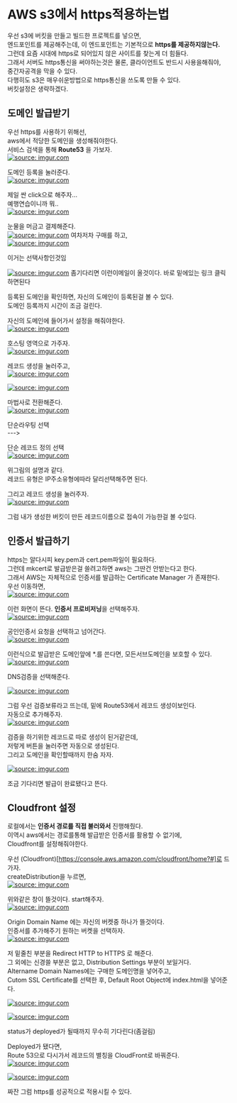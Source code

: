 # AWS s3에서 https적용하는법

우선 s3에 버킷을 만들고 빌드한 프로젝트를 넣으면,  
엔드포인트를 제공해주는데, 이 엔드포인트는 기본적으로 __https를 제공하지않는다.__  
그런데 요즘 시대에 https로 되어있지 않은 사이트를 찾는게 더 힘들다.  
그래서 서버도 https통신을 써야하는것은 물론, 클라이언트도 반드시 사용을해줘야,  
중간자공격을 막을 수 있다.  
다행히도 s3은 매우쉬운방법으로 https통신을 쓰도록 만들 수 있다.  
버킷설정은 생략하겠다.
  
## 도메인 발급받기  
우선 https를 사용하기 위해선,  
aws에서 적당한 도메인을 생성해줘야한다.  
서비스 검색을 통해 __Route53__ 을 가보자.  
<a href="https://imgur.com/yaPR7tX"><img src="https://i.imgur.com/yaPR7tX.png" title="source: imgur.com" /></a>

도메인 등록을 눌러준다.  
<a href="https://imgur.com/IRkc0fk"><img src="https://i.imgur.com/IRkc0fk.png" title="source: imgur.com" /></a>

제일 싼 click으로 해주자...  
예행연습이니까 뭐..  
<a href="https://imgur.com/W1Y3WTy"><img src="https://i.imgur.com/W1Y3WTy.png" title="source: imgur.com" /></a>

눈물을 머금고 결제해준다.  
<a href="https://imgur.com/pF8Uedb"><img src="https://i.imgur.com/pF8Uedb.png" title="source: imgur.com" /></a>
여차저차 구매를 하고,  
<a href="https://imgur.com/BA0Dnen"><img src="https://i.imgur.com/BA0Dnen.png" title="source: imgur.com" /></a>

이거는 선택사항인것임  

<a href="https://imgur.com/C3dFNQ1"><img src="https://i.imgur.com/C3dFNQ1.png" title="source: imgur.com" /></a>
좀기다리면 이런이메일이 올것이다.
바로 밑에있는 링크 클릭하면된다  

등록된 도메인을 확인하면, 자신의 도메인이 등록된걸 볼 수 있다.  
도메인 등록까지 시간이 조금 걸린다.  

자신의 도메인에 들어가서 설정을 해줘야한다.  
<a href="https://imgur.com/6xxXeZa"><img src="https://i.imgur.com/6xxXeZa.png" title="source: imgur.com" /></a>

호스팅 영역으로 가주자.  
<a href="https://imgur.com/LMoazYj"><img src="https://i.imgur.com/LMoazYj.png" title="source: imgur.com" /></a>

레코드 생성을 눌러주고,  
<a href="https://imgur.com/yrfh9Lf"><img src="https://i.imgur.com/yrfh9Lf.png" title="source: imgur.com" /></a>

<a href="https://imgur.com/S8z3fVF"><img src="https://i.imgur.com/S8z3fVF.png" title="source: imgur.com" /></a>

마법사로 전환해준다.  
<a href="https://imgur.com/7AGrXmw"><img src="https://i.imgur.com/7AGrXmw.png" title="source: imgur.com" /></a>

단순라우팅 선택  
--->

단순 레코드 정의 선택  
<a href="https://imgur.com/iJLhM43"><img src="https://i.imgur.com/iJLhM43.png" title="source: imgur.com" /></a>

위그림의 설명과 같다.  
레코드 유형은 IP주소유형에따라 달리선택해주면 된다.  
  
그리고 레코드 생성을 눌러주자.  
<a href="https://imgur.com/7MdB2IW"><img src="https://i.imgur.com/7MdB2IW.png" title="source: imgur.com" /></a>

그럼 내가 생성한 버킷이 만든 레코드이름으로 접속이 가능한걸 볼 수있다.  

## 인증서 발급하기

https는 알다시피 key.pem과 cert.pem파일이 필요하다.  
그런데 mkcert로 발급받은걸 쓸려고하면 aws는 그딴건 안받는다고 한다.  
그래서 AWS는 자체적으로 인증서를 발급하는  Certificate Manager 가 존재한다.  
우선 이동하면,  
<a href="https://imgur.com/PqwNc7K"><img src="https://i.imgur.com/PqwNc7K.png" title="source: imgur.com" /></a>

이런 화면이 뜬다. **인증서 프로비저닝**을 선택해주자.  
<a href="https://imgur.com/VHaNZb3"><img src="https://i.imgur.com/VHaNZb3.png" title="source: imgur.com" /></a>  

공인인증서 요청을 선택하고 넘어간다.  
<a href="https://imgur.com/kyELOzw"><img src="https://i.imgur.com/kyELOzw.png" title="source: imgur.com" /></a>  

이런식으로 발급받은 도메인앞에 *.를 쓴다면, 모든서브도메인을 보호할 수 있다.  
<a href="https://imgur.com/HfQSEjy"><img src="https://i.imgur.com/HfQSEjy.png" title="source: imgur.com" /></a>

DNS검증을 선택해준다.  

<a href="https://imgur.com/e8HUHk6"><img src="https://i.imgur.com/e8HUHk6.png" title="source: imgur.com" /></a>

그럼 우선 검증보류라고 뜨는데, 밑에 Route53에서 레코드 생성이보인다.  
자동으로 추가해주자.  
<a href="https://imgur.com/zfY0B6y"><img src="https://i.imgur.com/zfY0B6y.png" title="source: imgur.com" /></a>

검증을 하기위한 레코드로 따로 생성이 된거같은데,  
저렇게 버튼을 눌러주면 자동으로 생성된다.  
그리고 도메인을 확인할때까지 한숨 자자.  

<a href="https://imgur.com/Vbxl2yR"><img src="https://i.imgur.com/Vbxl2yR.png" title="source: imgur.com" /></a>

조금 기다리면 발급이 완료됐다고 뜬다.  

## Cloudfront 설정
로컬에서는 **인증서 경로를 직접 불러와서** 진행해줬다.  
이역시 aws에서는 경로를통해 발급받은 인증서를 활용할 수 없기에,  
Cloudfront를 설정해줘야한다.  
  
우선 (Cloudfront)[https://console.aws.amazon.com/cloudfront/home?#]로 드가자.  
createDistribution을 누르면,  
<a href="https://imgur.com/MTzrqVr"><img src="https://i.imgur.com/MTzrqVr.png" title="source: imgur.com" /></a>

위와같은 창이 뜰것이다. start해주자.  
<a href="https://imgur.com/qrylaX1"><img src="https://i.imgur.com/qrylaX1.png" title="source: imgur.com" /></a>

Origin Domain Name 에는 자신의 버켓중 하나가 뜰것이다.  
인증서를 추가해주기 원하는 버켓을 선택하자.  
<a href="https://imgur.com/CbohNUQ"><img src="https://i.imgur.com/CbohNUQ.png" title="source: imgur.com" /></a>

저 밑줄친 부분을 Redirect HTTP to HTTPS 로 해준다.  
그 외에는 신경쓸 부분은 없고, Distribution Settings 부분이 보일거다.  
Altername Domain Names에는 구매한 도메인명을 넣어주고,  
Cutom SSL Certificate를 선택한 후, Default Root Object에 index.html을 넣어준다.  

<a href="https://imgur.com/bWDjvAR"><img src="https://i.imgur.com/bWDjvAR.png" title="source: imgur.com" /></a>

<a href="https://imgur.com/S2yCFJS"><img src="https://i.imgur.com/S2yCFJS.png" title="source: imgur.com" /></a>

status가 deployed가 될때까지 무수히 기다린다(좀걸림)  

Deployed가 됐다면,  
Route 53으로 다시가서 레코드의 별칭을 CloudFront로 바꿔준다.  
<a href="https://imgur.com/iCtDICa"><img src="https://i.imgur.com/iCtDICa.png" title="source: imgur.com" /></a>

<a href="https://imgur.com/7DK4FBf"><img src="https://i.imgur.com/7DK4FBf.png" title="source: imgur.com" /></a>

짜잔 그럼 https를 성공적으로 적용시킬 수 있다.